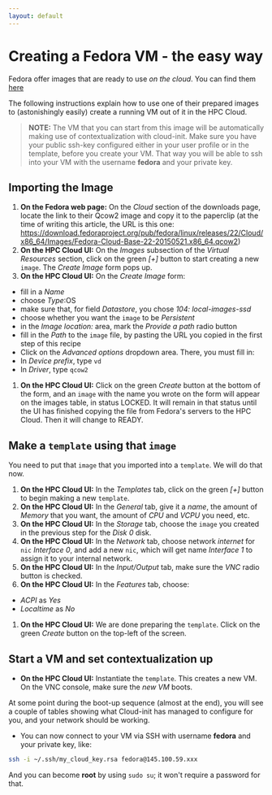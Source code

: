 ```yaml
---
layout: default
---
```

# Creating a Fedora VM - the easy way

Fedora offer images that are ready to use _on the cloud_. You can find them [here](https://getfedora.org/en/cloud/download/)

The following instructions explain how to use one of their prepared images to (astonishingly easily) create a running VM out of it in the HPC Cloud.

>**NOTE:**
>The VM that you can start from this image will be automatically making use of contextualization with cloud-init. Make sure you have your public ssh-key configured either in your user profile or in the template, before you create your VM. That way you will be able to ssh into your VM with the username **fedora** and your private key.

## Importing the Image
1. **On the Fedora web page:** On the _Cloud_ section of the downloads page, locate the link to their Qcow2 image and copy it to the paperclip (at the time of writing this article, the URL is this one: https://download.fedoraproject.org/pub/fedora/linux/releases/22/Cloud/x86_64/Images/Fedora-Cloud-Base-22-20150521.x86_64.qcow2)
1. **On the HPC Cloud UI:** On the _Images_ subsection of the _Virtual Resources_ section, click on the green _[+]_ button to start creating a new `image`. The _Create Image_ form pops up.
1. **On the HPC Cloud UI:** On the _Create Image_ form:
 * fill in a _Name_
 * choose _Type_:OS
 * make sure that, for field _Datastore_, you chose _104: local-images-ssd_
 * choose whether you want the `image` to be _Persistent_
 * in the _Image location:_ area, mark the _Provide a path_ radio button
 * fill in the _Path_ to the `image` file, by pasting the URL you copied in the first step of this recipe
 * Click on the _Advanced options_ dropdown area. There, you must fill in:
  * In _Device prefix_, type `vd`
  * In _Driver_, type `qcow2`
1. **On the HPC Cloud UI:** Click on the green _Create_ button at the bottom of the form, and an `image` with the name you wrote on the form will appear on the images table, in status LOCKED. It will remain in that status until the UI has finished copying the file from Fedora's servers to the HPC Cloud. Then it will change to READY.

## Make a `template` using that `image`

You need to put that `image` that you imported into a `template`. We will do that now.

1. **On the HPC Cloud UI:** In the _Templates_ tab, click on the green _[+]_ button to begin making a new `template`.
1. **On the HPC Cloud UI:** In the _General_ tab, give it a _name_, the amount of _Memory_ that you want, the amount of _CPU_ and _VCPU_ you need, etc.
1. **On the HPC Cloud UI:** In the _Storage_ tab, choose the `image` you created in the previous step for the _Disk 0_ disk.
1. **On the HPC Cloud UI:** In the _Network_ tab, choose network _internet_ for `nic` _Interface 0_, and add a new `nic`, which will get name _Interface 1_ to assign it to your internal network.
1. **On the HPC Cloud UI:** In the _Input/Output_ tab, make sure the _VNC_ radio button is checked.
1. **On the HPC Cloud UI:** In the _Features_ tab, choose:
  * _ACPI_ as _Yes_
  * _Localtime_ as _No_
1. **On the HPC Cloud UI:** We are done preparing the `template`. Click on the green _Create_ button on the top-left of the screen.

## Start a VM and set contextualization up

* **On the HPC Cloud UI:** Instantiate the `template`. This creates a new VM. On the VNC console, make sure the _new VM_ boots. 

At some point during the boot-up sequence (almost at the end), you will see a couple of tables showing what Cloud-init has managed to configure for you, and your network should be working. 

* You can now connect to your VM via SSH with username **fedora** and your private key, like:
```sh
ssh -i ~/.ssh/my_cloud_key.rsa fedora@145.100.59.xxx
```

And you can become **root** by using `sudo su`; it won't require a password for that.
